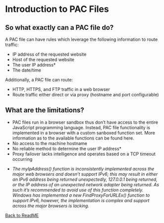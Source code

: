 # Introduction to PAC Files

## So what exactly can a PAC file do?
A PAC file can have rules which leverage the following information to route traffic:
- IP address of the requested website
- Host of the requested website
- The user IP address*
- The date/time


Additionally, a PAC file can route:

- HTTP, HTTPS, and FTP traffic in a web browser
- Route traffic either direct or via proxy (hostname and port configurable)


## What are the limitations?

- PAC files run in a browser sandbox thus don’t have access to the entire JavaScript programming language. Instead, PAC file functionality is implemented in a browser with a custom sanboxed function set. More information as to the available functions can be found here.
- No access to the machine hostname
- No reliable method to determine the user IP address*
- Proxy failover lacks intelligence and operates based on a TCP timeout occurring

* *The myIpAddress() function is inconsistently implemented across the major web browsers and doesn’t support IPv6; this may result in either an IPv6 address being returned unexpectedly, 127.0.0.1 being returned, or the IP address of an unexpected network adapter being returned. As such it’s recommended to avoid use of this function completely. Windows has implemented a new FindProxyForURLEx() function to support IPv6, however, the implementation is complex and support across the major browsers is lacking.*

[Back to ReadME](https://github.com/mdriesnj/findproxyforurl/blob/main/README.md)
